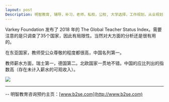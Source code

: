 ```yaml
---
layout: post
Description: 明智教育, 辅导，补习，老师，私校，公校, 大学选择，工作规划，从业规划，天才儿童是浮云，澳洲学生挫折教育，儿童空间推理，空间理解能力， 自我观对学习成绩的影响，Universities Selection, Career Education, Career Advisors, Guidance, Melbourne Private Schools, Selective Schools, Writing tutoring, Interviews tutoring, Resume Writing, Spatial skills, Failures help gifted children，Critical and creative thinking involves reasoning, using and analysing evidence, and applying knowledge to find creative solutions to complex problems；Verbal Reasoning, Decision Making, Quantitative Reasoning, Abstract Reasoning, Situational Judgement, self-concept and school results, school marks, gender differences in STEM subjects, 
---
```


Varkey Foundation 发布了 2018 年的 The Global Teacher Status Index。需要注意的是只调查了35个国家，因此有局限性。当然对大方面的分析还是很有用的。

在东亚国家，教师受公众尊敬的程度都很高，中国名列第一。

教师薪水方面，瑞士第一，德国第二。北欧国家一贯地不错。中国的应比列出的指数高（存在未计入薪水的可观收入）。



![](https://farm5.staticflickr.com/4900/45259125214_8632e1d0a4_o.png)


	
--------
-- 明智教育咨询预约主页：[www.b2se.com](http://www.b2se.com)

